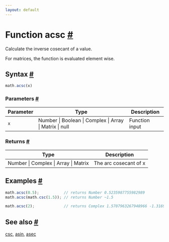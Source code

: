 ```yaml
---
layout: default
---
```


<h1 id="function-acsc">Function acsc <a href="#function-acsc" title="Permalink">#</a></h1>

Calculate the inverse cosecant of a value.

For matrices, the function is evaluated element wise.


<h2 id="syntax">Syntax <a href="#syntax" title="Permalink">#</a></h2>

```js
math.acsc(x)
```

<h3 id="parameters">Parameters <a href="#parameters" title="Permalink">#</a></h3>

Parameter | Type | Description
--------- | ---- | -----------
`x` | Number &#124; Boolean &#124; Complex &#124; Array &#124; Matrix &#124; null | Function input

<h3 id="returns">Returns <a href="#returns" title="Permalink">#</a></h3>

Type | Description
---- | -----------
Number &#124; Complex &#124; Array &#124; Matrix | The arc cosecant of x


<h2 id="examples">Examples <a href="#examples" title="Permalink">#</a></h2>

```js
math.acsc(0.5);           // returns Number 0.5235987755982989
math.acsc(math.csc(1.5)); // returns Number ~1.5

math.acsc(2);             // returns Complex 1.5707963267948966 -1.3169578969248166 i
```


<h2 id="see-also">See also <a href="#see-also" title="Permalink">#</a></h2>

[csc](csc.html),
[asin](asin.html),
[asec](asec.html)


<!-- Note: This file is automatically generated from source code comments. Changes made in this file will be overridden. -->
